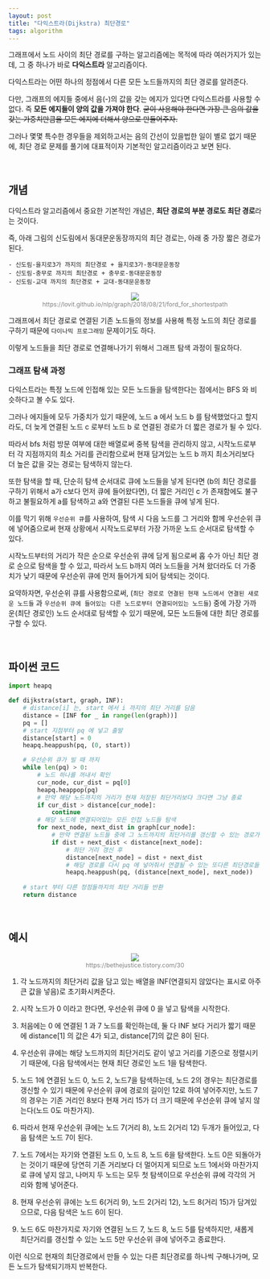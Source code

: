 ```yaml
---
layout: post
title: "다익스트라(Dijkstra) 최단경로"
tags: algorithm
---
```


그래프에서 노드 사이의 최단 경로를 구하는 알고리즘에는 목적에 따라 여러가지가 있는데, 그 중 하나가 바로 **다익스트라** 알고리즘이다.

다익스트라는 어떤 하나의 정점에서 다른 모든 노드들까지의 최단 경로를 알려준다.

다만, 그래프의 에지들 중에서 음(-)의 값을 갖는 에지가 있다면 다익스트라를 사용할 수 없다. 즉 **모든 에지들이 양의 값을 가져야 한다**. ~~굳이 사용해야 한다면 가장 큰 음의 값을 갖는 가중치만큼을 모든 에지에 더해서 양으로 만들어주자.~~

그러나 몇몇 특수한 경우들을 제외하고서는 음의 간선이 있을법한 일이 별로 없기 때문에, 최단 경로 문제를 풀기에 대표적이자 기본적인 알고리즘이라고 보면 된다.

<br>

## 개념

다익스트라 알고리즘에서 중요한 기본적인 개념은, **최단 경로의 부분 경로도 최단 경로**라는 것이다.

즉, 아래 그림의 신도림에서 동대문운동장까지의 최단 경로는, 아래 중 가장 짧은 경로가 된다.

    - 신도림-을지로3가 까지의 최단경로 + 을지로3가-동대문운동장
    - 신도림-충무로 까지의 최단경로 + 충무로-동대문운동장
    - 신도림-교대 까지의 최단경로 + 교대-동대문운동장

<figure style="display:block; text-align:center;">
  <img src="https://lovit.github.io/assets/figures/shortestpath_subway_line2.png">
  <figcaption style="text-align:center; font-size:12px; color:#808080">
    https://lovit.github.io/nlp/graph/2018/08/21/ford_for_shortestpath
  </figcaption>
</figure>

그래프에서 최단 경로로 연결된 기존 노드들의 정보를 사용해 특정 노드의 최단 경로를 구하기 때문에 ```다이나믹 프로그래밍``` 문제이기도 하다.

이렇게 노드들을 최단 경로로 연결해나가기 위해서 그래프 탐색 과정이 필요하다.

### 그래프 탐색 과정

다익스트라는 특정 노드에 인접해 있는 모든 노드들을 탐색한다는 점에서는 BFS 와 비슷하다고 볼 수도 있다.

그러나 에지들에 모두 가중치가 있기 때문에, 노드 a 에서 노드 b 를 탐색했었다고 할지라도, 더 늦게 연결된 노드 c 로부터 노드 b 로 연결된 경로가 더 짧은 경로가 될 수 있다.

따라서 bfs 처럼 방문 여부에 대한 배열로써 중복 탐색을 관리하지 않고, 시작노드로부터 각 지점까지의 최소 거리를 관리함으로써 현재 담겨있는 노드 b 까지 최소거리보다 더 높은 값을 갖는 경로는 탐색하지 않는다.

또한 탐색을 할 때, 단순히 탐색 순서대로 큐에 노드들을 넣게 된다면 (b의 최단 경로를 구하기 위해서 a가 c보다 먼저 큐에 들어왔다면), 더 짧은 거리인 c 가 존재함에도 불구하고 불필요하게 a를 탐색하고 a와 연결된 다른 노드들을 큐에 넣게 된다.

이를 막기 위해 ```우선순위 큐```를 사용하여, 탐색 시 다음 노드를 그 거리와 함께 우선순위 큐에 넣어줌으로써 현재 상황에서 시작노드로부터 가장 가까운 노드 순서대로 탐색할 수 있다.

시작노드부터의 거리가 작은 순으로 우선순위 큐에 담게 됨으로써 홉 수가 아닌 최단 경로 순으로 탐색을 할 수 있고, 따라서 노드 b까지 여러 노드들을 거쳐 왔더라도 더 가중치가 낮기 때문에 우선순위 큐에 먼저 들어가게 되어 탐색되는 것이다.

요약하자면, 우선순위 큐를 사용함으로써, (```최단 경로로 연결된 현재 노드에서 연결된 새로운 노드들``` 과 ```우선순위 큐에 들어있는 다른 노드로부터 연결되어있는 노드들```) 중에 가장 가까운(최단 경로인) 노드 순서대로 탐색할 수 있기 때문에, 모든 노드들에 대한 최단 경로를 구할 수 있다.

<br>

## 파이썬 코드

```python
import heapq

def dijkstra(start, graph, INF):
    # distance[i] 는, start 에서 i 까지의 최단 거리를 담음
    distance = [INF for _ in range(len(graph))]
    pq = []
    # start 지점부터 pq 에 넣고 출발
    distance[start] = 0
    heapq.heappush(pq, (0, start))

    # 우선순위 큐가 빌 때 까지
    while len(pq) > 0:
        # 노드 하나를 꺼내서 확인
        cur_node, cur_dist = pq[0]
        heapq.heappop(pq)
        # 만약 해당 노드까지의 거리가 현재 저장된 최단거리보다 크다면 그냥 종료
        if cur_dist > distance[cur_node]:
            continue
        # 해당 노드에 연결되어있는 모든 인접 노드들 탐색
        for next_node, next_dist in graph[cur_node]:
            # 만약 연결된 노드들 중에 그 노드까지의 최단거리를 갱신할 수 있는 경로가 발견되면
            if dist + next_dist < distance[next_node]:
                # 최단 거리 갱신 후
                distance[next_node] = dist + next_dist
                # 해당 경로를 다시 pq 에 넣어줘서 연결될 수 있는 또다른 최단경로들 탐색
                heapq.heappush(pq, (distance[next_node], next_node))
    
    # start 부터 다른 정점들까지의 최단 거리들 반환
    return distance
```

<br>

## 예시

<figure style="display:block; text-align:center;">
  <img src="https://www.geeksforgeeks.org/wp-content/uploads/Fig-11.jpg">
  <figcaption style="text-align:center; font-size:12px; color:#808080">
    https://bethejustice.tistory.com/30
  </figcaption>
</figure>

1. 각 노드까지의 최단거리 값을 담고 있는 배열을 INF(연결되지 않았다는 표시로 아주 큰 값을 넣음)로 초기화시켜준다.

2. 시작 노드가 0 이라고 한다면, 우선순위 큐에 0 을 넣고 탐색을 시작한다.

3. 처음에는 0 에 연결된 1 과 7 노드를 확인하는데, 둘 다 INF 보다 거리가 짧기 때문에 distance[1] 의 값은 4가 되고, distance[7]의 값은 8이 된다.

4. 우선순위 큐에는 해당 노드까지의 최단거리도 같이 넣고 거리를 기준으로 정렬시키기 때문에, 다음 탐색에서는 현재 최단 경로인 노드 1을 탐색한다.

5. 노드 1에 연결된 노드 0, 노드 2, 노드7을 탐색하는데, 노드 2의 경우는 최단경로를 갱신할 수 있기 때문에 우선순위 큐에 경로의 길이인 12로 하여 넣어주지만, 노드 7의 경우는 기존 거리인 8보다 현재 거리 15가 더 크기 때문에 우선순위 큐에 넣지 않는다(노드 0도 마찬가지).

6. 따라서 현재 우선순위 큐에는 노드 7(거리 8), 노드 2(거리 12) 두개가 들어있고, 다음 탐색은 노드 7이 된다.

7. 노드 7에서는 자기와 연결된 노드 0, 노드 8, 노드 6을 탐색한다. 노드 0은 되돌아가는 것이기 때문에 당연히 기존 거리보다 더 멀어지게 되므로 노드 1에서와 마찬가지로 큐에 넣지 않고, 나머지 두 노드는 모두 첫 탐색이므로 우선순위 큐에 각각의 거리와 함께 넣어준다.

8. 현재 우선순위 큐에는 노드 6(거리 9), 노드 2(거리 12), 노드 8(거리 15)가 담겨있으므로, 다음 탐색은 노드 6이 된다.

9. 노드 6도 마찬가지로 자기와 연결된 노드 7, 노드 8, 노드 5를 탐색하지만, 새롭게 최단거리를 갱신할 수 있는 노드 5만 우선순위 큐에 넣어주고 종료한다.

이런 식으로 현재의 최단경로에서 만들 수 있는 다른 최단경로를 하나씩 구해나가며, 모든 노드가 탐색되기까지 반복한다.